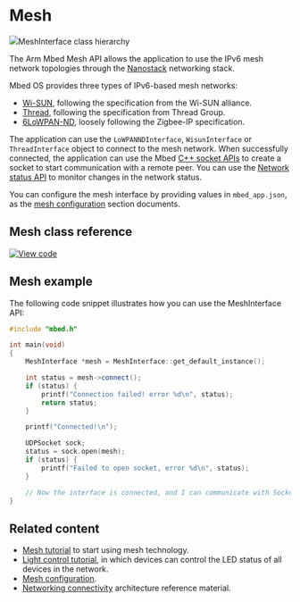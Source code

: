<h1 id="mesh-api">Mesh</h1>

<span class="images">![](https://os.mbed.com/docs/mbed-os/6.0.0-preview/mbed-os-api-doxy/classmbed_1_1_digital_out.html/class_mesh_interface.png)<span>MeshInterface class hierarchy</span></span>

The Arm Mbed Mesh API allows the application to use the IPv6 mesh network topologies through the [Nanostack](../reference/6LoWPAN-ND-tech.html) networking stack.

Mbed OS provides three types of IPv6-based mesh networks:

- [Wi-SUN](../reference/wisun-tech.html), following the specification from the Wi-SUN alliance.
- [Thread](../reference/thread-tech.html), following the specification from Thread Group.
- [6LoWPAN-ND](../reference/6LoWPAN-ND-tech.html), loosely following the Zigbee-IP specification.

The application can use the `LoWPANNDInterface`, `WisunInterface` or `ThreadInterface` object to connect to the mesh network. When successfully connected, the application can use the Mbed [C++ socket APIs](network-socket.html) to create a socket to start communication with a remote peer. You can use the [Network status API](network-status.html) to monitor changes in the network status.

You can configure the mesh interface by providing values in `mbed_app.json`, as the [mesh configuration](../reference/configuration-mesh.html) section documents.

## Mesh class reference

[![View code](https://www.mbed.com/embed/?type=library)](https://os.mbed.com/docs/mbed-os/6.0.0-preview/mbed-os-api-doxy/classmbed_1_1_digital_out.html/class_mesh_interface.html)

## Mesh example

The following code snippet illustrates how you can use the MeshInterface API:

```c++
#include "mbed.h"

int main(void)
{
    MeshInterface *mesh = MeshInterface::get_default_instance();

    int status = mesh->connect();
    if (status) {
        printf("Connection failed! error %d\n", status);
        return status;
    }

    printf("Connected!\n");

    UDPSocket sock;
    status = sock.open(mesh);
    if (status) {
        printf("Failed to open socket, error %d\n", status);
    }

    // Now the interface is connected, and I can communicate with Sockets
}

```

## Related content

- [Mesh tutorial](../tutorials/mesh-tutorial.html) to start using mesh technology.
- [Light control tutorial](../tutorials/light-control.html), in which devices can control the LED status of all devices in the network.
- [Mesh configuration](../reference/configuration-mesh.html).
- [Networking connectivity](../reference/networking.html) architecture reference material.
